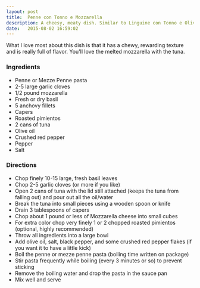 ```yaml
---
layout: post
title:  Penne con Tonno e Mozzarella
description: A cheesy, meaty dish. Similar to Linguine con Tonno e Olive but no olives, parsley or lemon juice.
date:   2015-08-02 16:59:02
---
```


What I love most about this dish is that it has a chewy, rewarding texture and is really full of flavor. You'll love the melted mozzarella with the tuna.

### Ingredients

- Penne or Mezze Penne pasta
- 2-5 large garlic cloves
- 1/2 pound mozzarella
- Fresh or dry basil
- 5 anchovy fillets
- Capers
- Roasted pimientos
- 2 cans of tuna
- Olive oil
- Crushed red pepper
- Pepper
- Salt

### Directions

- Chop finely 10-15 large, fresh basil leaves
- Chop 2-5 garlic cloves (or more if you like)
- Open 2 cans of tuna with the lid still attached (keeps the tuna from falling out) and pour out all the oil/water
- Break the tuna into small pieces using a wooden spoon or knife
- Drain 3 tablespoons of capers
- Chop about 1 pound or less of Mozzarella cheese into small cubes
- For extra color chop very finely 1 or 2 chopped roasted pimientos (optional, highly recommended)
- Throw all ingredients into a large bowl
- Add olive oil, salt, black pepper, and some crushed red pepper flakes (if you want it to have a little kick)
- Boil the penne or mezze penne pasta (boiling time written on package)
- Stir pasta frequently while boiling (every 3 minutes or so) to prevent sticking
- Remove the boiling water and drop the pasta in the sauce pan
- Mix well and serve
